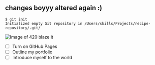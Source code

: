 ## changes boyyy altered again :)

```
$ git init
Initialized empty Git repository in /Users/skills/Projects/recipe-repository/.git/
```
![Image of 420 blaze it ](https://th.bing.com/th/id/R.0a1346b180ba4e5523546dd8c635be22?rik=HXm198E0HmhUgQ&pid=ImgRaw&r=0)
- [ ] Turn on GitHub Pages
- [ ] Outline my portfolio
- [ ] Introduce myself to the world
